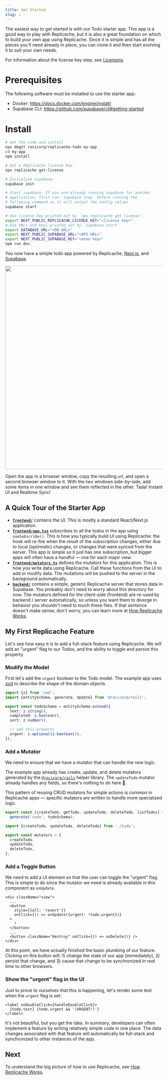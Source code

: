 ```yaml
---
title: Get Started
slug: /
---
```


The easiest way to get started is with our Todo starter app. This app is a good way to play with Replicache, but it is _also_ a great foundation on which to build your own app using Replicache. Since it is simple and has all the pieces you'll need already in place, you can clone it and then start evolving it to suit your own needs.

For information about the license key step, see [Licensing](/licensing).

# Prerequisites

The following software must be installed to use the starter app:

- Docker: https://docs.docker.com/engine/install/
- Supabase CLI: https://github.com/supabase/cli#getting-started

# Install

```bash
# Get the code and install
npx degit rocicorp/replicache-todo my-app
cd my-app
npm install

# Get a Replicache license key.
npx replicache get-license

# Initialize supabase.
supabase init

# Start supabase. If you are already running supabase for another
# application, first run `supabase stop` before running the
# following command so it will output the config values.
supabase start

# Use license key printed out by `npx replicache get-license`.
export NEXT_PUBLIC_REPLICACHE_LICENSE_KEY="<license key>"
# Use URLs and keys printed out by `supabase start`.
export DATABASE_URL="<DB URL>"
export NEXT_PUBLIC_SUPABASE_URL="<API URL>"
export NEXT_PUBLIC_SUPABASE_KEY="<anon key>"
npm run dev
```

You now have a simple todo app powered by Replicache, <a href="https://nextjs.org/">Next.js</a>, and <a href="https://supabase.com/">Supabase</a>.

<p class="text--center">
  <img src="/img/setup/todo.webp" width="650"/>
</p>

Open the app in a browser window, copy the resulting url, and open a second browser window to it. With the two windows side-by-side, add some items in one window and see them reflected in the other. Tada! Instant UI and Realtime Sync!

## A Quick Tour of the Starter App

- **[`frontend/`](https://github.com/rocicorp/replicache-todo/blob/main/frontend)** contains the UI. This is mostly a standard React/Next.js application.
- **[`frontend/app.tsx`](https://github.com/rocicorp/replicache-todo/blob/main/frontend/app.tsx)** subscribes to all the todos in the app using `useSubscribe()`. This is how you typically build UI using Replicache: the hook will re-fire when the result of the subscription changes, either due to local (optimistic) changes, or changes that were synced from the server. This app is simple so it just has one subscription, but bigger apps will often have a handful — one for each major view.
- **[`frontend/mutators.ts`](https://github.com/rocicorp/replicache-todo/blob/main/frontend/mutators.ts)** defines the _mutators_ for this application. This is how you write data using Replicache. Call these functions from the UI to add or modify data. The mutations will be pushed to the server in the background automatically.
- **[`backend/`](https://github.com/rocicorp/replicache-todo/blob/main/backend)** contains a simple, generic Replicache server that stores data in Supabase. You probably don't need to worry about this directory for now. The mutators defined for the client-side (frontend) are re-used by backend / server automatically, so unless you want them to diverge in behavior you shouldn't need to touch these files. If that sentence doesn't make sense, don't worry, you can learn more at [How Replicache Works](how-it-works.md).

## My First Replicache Feature

Let's see how easy it is to add a full-stack feature using Replicache. We will add an "urgent" flag to our Todos, and the ability to toggle and persist this property.

### Modify the Model

First let's add the `urgent` boolean to the Todo model. The example app uses [zod](https://github.com/colinhacks/zod) to describe the shape of the domain objects.

```ts title="frontend/todo.ts"
import {z} from 'zod';
import {entitySchema, generate, Update} from '@rocicorp/rails';

export const todoSchema = entitySchema.extend({
  text: z.string(),
  completed: z.boolean(),
  sort: z.number(),

  // add this property
  urgent: z.optional(z.boolean()),
});
```

### Add a Mutator

We need to ensure that we have a mutator that can handle the new logic.

The example app already has create, update, and delete mutators generated by the [`@rocicorp/rails`](https://www.npmjs.com/package/@rocicorp/rails) helper library. The `updateTodo` mutator already handles any fields, so there's nothing to do here 🎉.

This pattern of reusing CRUD mutators for simple actions is common in Replicache apps — specific mutators are written to handle more specialized logic.

```ts title="frontend/todo.ts"
export const [createTodo, getTodo, updateTodo, deleteTodo, listTodos] =
  generate('todo', todoSchema);
```

```ts title="frontend/mutators.ts"
import {createTodo, updateTodo, deleteTodo} from './todo';

export const mutators = {
  createTodo,
  updateTodo,
  deleteTodo,
};
```

### Add a Toggle Button

We need to add a UI element so that the user can toggle the "urgent" flag. This is simple to do since the mutator we need is already available in this component as `onUpdate`.

```tsx title="frontend/todo-item.tsx"
<div className="view">
  ...
  <button
    style={{all: 'revert'}}
    onClick={() => onUpdate({urgent: !todo.urgent})}
  >
    !
  </button>
  ...
  <button className="destroy" onClick={() => onDelete()} />
</div>
```

At this point, we have actually finished the basic plumbing of our feature. Clicking on this button will: 1) change the state of our app (immediately), 2) persist that change, and 3) cause that change to be synchronized _in real time_ to other browsers.

### Show the "urgent" flag in the UI

Just to prove to ourselves that this is happening, let's render some text when the `urgent` flag is set:

```tsx title="frontend/todo-item.tsx"
<label onDoubleClick={handleDoubleClick}>
  {todo.text} {todo.urgent && '(URGENT!)'}
</label>
```

It's not beautiful, but you get the idea. In summary, developers can often implement a feature by writing relatively simple code in one place. The data changes associated with that feature will automatically be full-stack and synchronized to other instances of the app.

## Next

To understand the big picture of how to use Replicache, see [How Replicache Works](./how-it-works.md).
